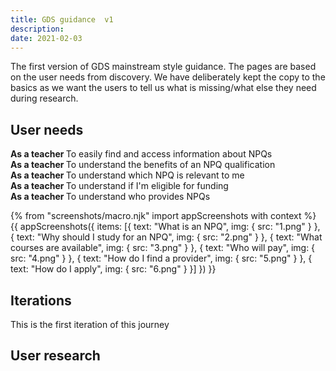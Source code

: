 ```yaml
---
title: GDS guidance  v1
description:
date: 2021-02-03
---
```


The first version of GDS mainstream style guidance. The pages are based on the user needs from discovery. We have deliberately kept the copy to the basics as we want the users to tell us what is missing/what else they need during research. 


## User needs

<b>As a teacher </b>
To easily find and access information about NPQs<br />
<b>As a teacher </b> 
To understand the benefits of an NPQ qualification<br />
<b>As a teacher </b> 
To understand which NPQ is relevant to me<br />
<b>As a teacher </b> 
To understand if I'm eligible for funding<br />
<b>As a teacher </b> 
To understand who provides NPQs

{% from "screenshots/macro.njk" import appScreenshots with context %}
{{ appScreenshots({
  items: [{
      text: "What is an NPQ",
      img: { src: "1.png" }
    }, {
      text: "Why should I study for an NPQ",
      img: { src: "2.png" }
    }, {
      text: "What courses are available",
      img: { src: "3.png" }
    }, {
      text: "Who will pay",
      img: { src: "4.png" }
    }, {
      text: "How do I find a provider",
      img: { src: "5.png" }
    }, {
      text: "How do I apply",
      img: { src: "6.png" }
    }]
}) }}

## Iterations
This is the first iteration of this journey

## User research